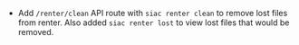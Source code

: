- Add `/renter/clean` API route with `siac renter clean` to remove lost files
 from renter. Also added `siac renter lost` to view lost files that would be
 removed.
